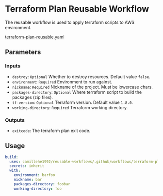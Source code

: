 # Terraform Plan Reusable Workflow

The reusable workflow is used to apply terraform scripts to AWS environment.

[terraform-plan-reusable.yaml](terraform-plan-reusable.yaml)

## Parameters

### Inputs

- `destroy`: `Optional` Whether to destroy resources. Default value `false`.
- `environment`: `Required` Environment to run against.
- `nickname`: `Required` Nickname of the project. Must be lowercase chars.
- `packages-directory`: `Optional` Where terraform script to build the packages (zip files).
- `tf-version`: `Optional` Terraform version. Default value `1.8.0`.
- `working-directory`: `Required` Terraform working directory.

### Outputs

- `exitcode`: The terraform plan exit code.

## Usage

```yaml
build:
  uses: camillehe1992/reusable-workflows/.github/workflows/terraform-plan-reusable.yaml@main
  secrets: inherit
  with:
    environment: barfoo
    nickname: bar
    packages-directory: foobar
    working-directory: foo
```
